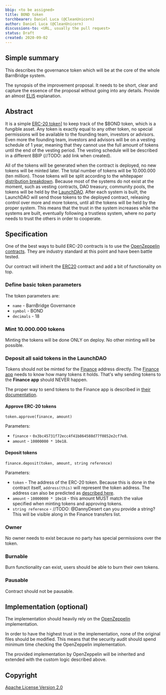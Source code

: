 ```yaml
---
bbip: <to be assigned>
title: BOND token
torchbearer: Daniel Luca (@CleanUnicorn)
author: Daniel Luca (@CleanUnicorn)
discussions-to: <URL, usually the pull request>
status: Draft
created: 2020-09-02
---
```


## Simple summary

This describes the governance token which will be at the core of the whole BarnBridge system.

The synopsis of the improvement proposal. It needs to be short, clear and capture the essence of the proposal without going into any details. Provide an almost [ELI5](https://www.urbandictionary.com/define.php?term=ELI5) explanation.

## Abstract

It is a simple [ERC-20 token](https://eips.ethereum.org/EIPS/eip-20)] to keep track of the $BOND token, which is a fungible asset. Any token is exactly equal to any other token, no special permissions will be available to the founding team, investors or advisors. Even more the founding team, investors and advisors will be on a vesting schedule of 1 year, meaning that they cannot use the full amount of tokens until the end of the vesting period. The vesting schedule will be described in a different BBIP (//TODO: add link when created).

All of the tokens will be generated when the contract is deployed, no new tokens will be minted later. The total number of tokens will be 10.000.000 (ten million). Those tokens will be split according to the whitepaper [distribution breakdown](https://github.com/BarnBridge/BarnBridge-Whitepaper#31-distribution). Because most of the systems do not exist at the moment, such as vesting contracts, DAO treasury, community pools, the tokens will be held by the [LaunchDAO](https://client.aragon.org/#/barnbridgelaunch/0x48fcf8dbc58fe970cbaa4c69c66fd58ec19cfbfd/). After each system is built, the LaunchDAO will send those tokens to the deployed contract, releasing control over more and more tokens, until all the tokens will be held by the proper system. This means that the trust in the system increases while the systems are built, eventually following a trustless system, where no party needs to trust the others in order to cooperate.

## Specification

One of the best ways to build ERC-20 contracts is to use the [OpenZeppelin contracts](https://github.com/OpenZeppelin/openzeppelin-contracts). They are industry standard at this point and have been battle tested.

Our contract will inherit the [ERC20](https://github.com/OpenZeppelin/openzeppelin-contracts/blob/master/contracts/token/ERC20/ERC20.sol) contract and add a bit of functionality on top.

### Define basic token parameters

The token parameters are:

- `name` - BarnBridge Governance
- `symbol` - BOND
- `decimals` - 18

### Mint 10.000.000 tokens

Minting the tokens will be done ONLY on deploy. No other minting will be possible. 

### Deposit all said tokens in the LaunchDAO

Tokens should not be minted for the [Finance](https://client.aragon.org/#/barnbridgelaunch/0x3bc45731f72ecc4f41b864588d77f0852e2cf7e8/) address directly. The [Finance app](https://wiki.aragon.org/archive/dev/apps/finance/) needs to know how many tokens it holds. That's why sending tokens to the **Finance app** should NEVER happen.

The proper way to send tokens to the Finance app is described in [their documentation](https://wiki.aragon.org/archive/dev/apps/finance/). 

#### Approve ERC-20 tokens 

```solidity
token.approve(finance, amount)
```  

Parameters:
- `finance` - `0x3bc45731f72ecc4f41b864588d77f0852e2cf7e8`.
- `amount` - `10000000 * 10e18`.

#### Deposit tokens

```solidity
finance.deposit(token, amount, string reference)
```

Parameters:
- `token` - The address of the ERC-20 token. Because this is done in the contract itself, `address(this)` will represent the token address. The address can also be predicted as [described here](https://ethereum.stackexchange.com/a/761/6253).
- `amount` - `10000000 * 10e18` - this amount MUST match the value specified when minting tokens and approving tokens.
- `string reference` - //TODO: @DannyDesert can you provide a string? This will be visible along in the Finance transfers list.

### Owner

No owner needs to exist because no party has special permissions over the token.

### Burnable

Burn functionality can exist, users should be able to burn their own tokens.

### Pausable

Contract should not be pausable.

## Implementation (optional)

The implementation should heavily rely on the [OpenZeppelin](https://github.com/OpenZeppelin/openzeppelin-contracts/tree/master/contracts/token/ERC20) implementation.

In order to have the highest trust in the implementation, none of the original files should be modified. This means that the security audit should spend minimum time checking the OpenZeppelin implementation.

The provided implementation by OpenZeppelin will be inherited and extended with the custom logic described above.

## Copyright

[Apache License Version 2.0](https://www.apache.org/licenses/LICENSE-2.0.txt)